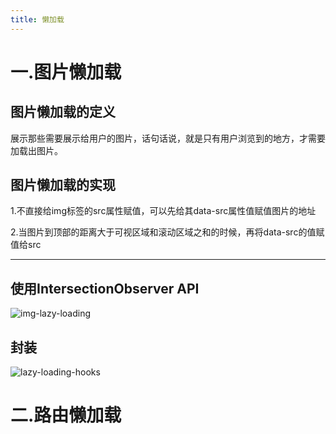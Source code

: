```yaml
---
title: 懒加载
---
```

# 一.图片懒加载

## 图片懒加载的定义

展示那些需要展示给用户的图片，话句话说，就是只有用户浏览到的地方，才需要加载出图片。

## 图片懒加载的实现

1.不直接给img标签的src属性赋值，可以先给其data-src属性值赋值图片的地址

2.当图片到顶部的距离大于可视区域和滚动区域之和的时候，再将data-src的值赋值给src

---
## 使用IntersectionObserver API

![img-lazy-loading](https://user-images.githubusercontent.com/106876072/194594813-93c1b99c-75f9-40c0-bd4a-077643c7b52a.png)

## 封装

![lazy-loading-hooks](https://user-images.githubusercontent.com/106876072/194768795-eb92c5b0-2dbf-4891-8d2b-7b9f8fe09542.png)



# 二.路由懒加载

